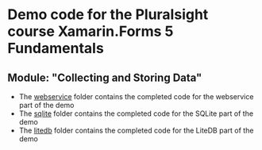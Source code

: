 # Demo code for the Pluralsight course Xamarin.Forms 5 Fundamentals

## Module: "Collecting and Storing Data"
 - The [webservice](https://github.com/anotherlab/xf5fundamentals/tree/main/DailyForecast/webservice) folder contains the completed code for the webservice part of the demo
- The [sqlite](https://github.com/anotherlab/xf5fundamentals/tree/main/DailyForecast/sqlite) folder contains the completed code for the SQLite part of the demo
 - The [litedb](https://github.com/anotherlab/xf5fundamentals/tree/main/DailyForecast/litedb) folder contains the completed code for the LiteDB part of the demo
